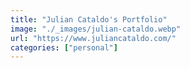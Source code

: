 ```yaml
---
title: "Julian Cataldo's Portfolio"
image: "./_images/julian-cataldo.webp"
url: "https://www.juliancataldo.com/"
categories: ["personal"]
---
```

